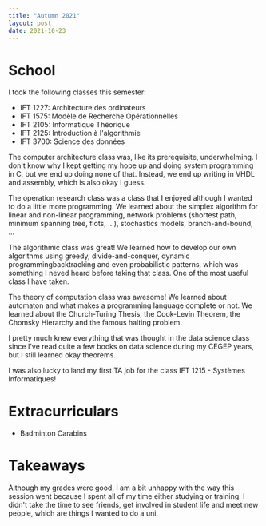 ```yaml
---
title: "Autumn 2021"
layout: post 
date: 2021-10-23
---
```


# School

I took the following classes this semester:

- IFT 1227: Architecture des ordinateurs
- IFT 1575: Modèle de Recherche Opérationnelles
- IFT 2105: Informatique Théorique
- IFT 2125: Introduction à l'algorithmie
- IFT 3700: Science des données

The computer architecture class was, like its prerequisite, underwhelming. 
I don't know why I kept getting my hope up and doing system programming
in C, but we end up doing none of that. Instead, we end up writing in VHDL and 
assembly, which is also okay I guess. 

The operation research class was a class that I enjoyed although I wanted to 
do a little more programming. We learned about the simplex algorithm for linear 
and non-linear programming, network problems (shortest path, minimum spanning 
tree, flots, ...), stochastics models, branch-and-bound, ...

The algorithmic class was great! We learned how to develop our own algorithms 
using greedy, divide-and-conquer, dynamic programmingbacktracking and even 
probabilistic patterns, which was something I neved heard before taking that 
class. One of the most useful class I have taken.

The theory of computation class was awesome! We learned about automaton and 
what makes a programming language complete or not. We learned about the 
Church-Turing Thesis, the Cook-Levin Theorem, the Chomsky Hierarchy and the 
famous halting problem.

I pretty much knew everything that was thought in the data science class since 
I've read quite a few books on data science during my CEGEP years, but I still 
learned okay theorems.

I was also lucky to land my first TA job for the class IFT 1215 - Systèmes Informatiques!

# Extracurriculars

- Badminton Carabins

# Takeaways

Although my grades were good, I am a bit unhappy with the way this session went 
because I spent all of my time either studying or training. I didn't take 
the time to see friends, get involved in student life and meet new people, which 
are things I wanted to do a uni.

